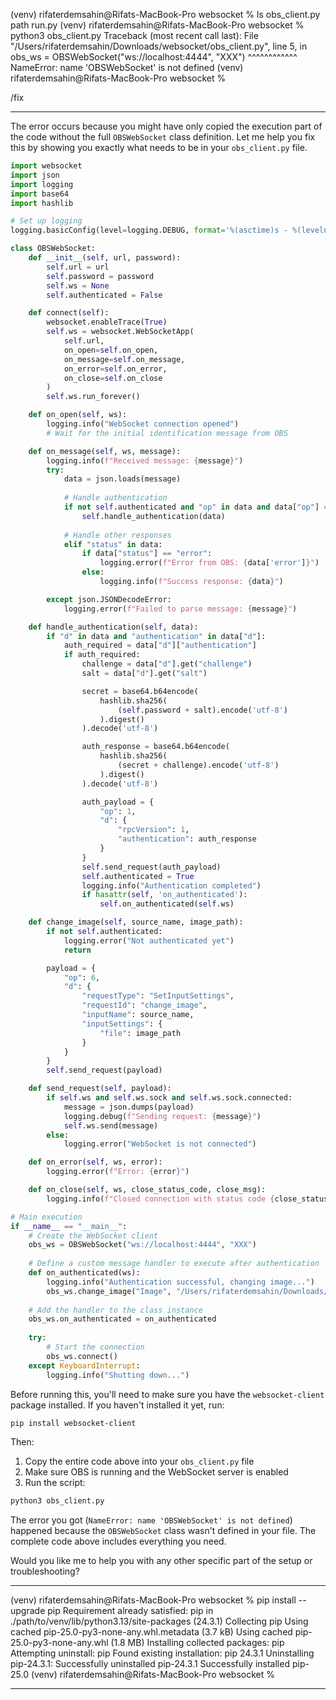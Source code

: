 (venv) rifaterdemsahin@Rifats-MacBook-Pro websocket % ls
obs_client.py	path		run.py
(venv) rifaterdemsahin@Rifats-MacBook-Pro websocket % python3 obs_client.py
Traceback (most recent call last):
  File "/Users/rifaterdemsahin/Downloads/websocket/obs_client.py", line 5, in <module>
    obs_ws = OBSWebSocket("ws://localhost:4444", "XXX")
             ^^^^^^^^^^^^
NameError: name 'OBSWebSocket' is not defined
(venv) rifaterdemsahin@Rifats-MacBook-Pro websocket % 

/fix

---

The error occurs because you might have only copied the execution part of the code without the full `OBSWebSocket` class definition. Let me help you fix this by showing you exactly what needs to be in your `obs_client.py` file.



```python
import websocket
import json
import logging
import base64
import hashlib

# Set up logging
logging.basicConfig(level=logging.DEBUG, format='%(asctime)s - %(levelname)s - %(message)s')

class OBSWebSocket:
    def __init__(self, url, password):
        self.url = url
        self.password = password
        self.ws = None
        self.authenticated = False

    def connect(self):
        websocket.enableTrace(True)
        self.ws = websocket.WebSocketApp(
            self.url,
            on_open=self.on_open,
            on_message=self.on_message,
            on_error=self.on_error,
            on_close=self.on_close
        )
        self.ws.run_forever()

    def on_open(self, ws):
        logging.info("WebSocket connection opened")
        # Wait for the initial identification message from OBS

    def on_message(self, ws, message):
        logging.info(f"Received message: {message}")
        try:
            data = json.loads(message)
            
            # Handle authentication
            if not self.authenticated and "op" in data and data["op"] == 0:
                self.handle_authentication(data)
            
            # Handle other responses
            elif "status" in data:
                if data["status"] == "error":
                    logging.error(f"Error from OBS: {data['error']}")
                else:
                    logging.info(f"Success response: {data}")

        except json.JSONDecodeError:
            logging.error(f"Failed to parse message: {message}")

    def handle_authentication(self, data):
        if "d" in data and "authentication" in data["d"]:
            auth_required = data["d"]["authentication"]
            if auth_required:
                challenge = data["d"].get("challenge")
                salt = data["d"].get("salt")

                secret = base64.b64encode(
                    hashlib.sha256(
                        (self.password + salt).encode('utf-8')
                    ).digest()
                ).decode('utf-8')

                auth_response = base64.b64encode(
                    hashlib.sha256(
                        (secret + challenge).encode('utf-8')
                    ).digest()
                ).decode('utf-8')

                auth_payload = {
                    "op": 1,
                    "d": {
                        "rpcVersion": 1,
                        "authentication": auth_response
                    }
                }
                self.send_request(auth_payload)
                self.authenticated = True
                logging.info("Authentication completed")
                if hasattr(self, 'on_authenticated'):
                    self.on_authenticated(self.ws)

    def change_image(self, source_name, image_path):
        if not self.authenticated:
            logging.error("Not authenticated yet")
            return

        payload = {
            "op": 6,
            "d": {
                "requestType": "SetInputSettings",
                "requestId": "change_image",
                "inputName": source_name,
                "inputSettings": {
                    "file": image_path
                }
            }
        }
        self.send_request(payload)

    def send_request(self, payload):
        if self.ws and self.ws.sock and self.ws.sock.connected:
            message = json.dumps(payload)
            logging.debug(f"Sending request: {message}")
            self.ws.send(message)
        else:
            logging.error("WebSocket is not connected")

    def on_error(self, ws, error):
        logging.error(f"Error: {error}")

    def on_close(self, ws, close_status_code, close_msg):
        logging.info(f"Closed connection with status code {close_status_code}: {close_msg}")

# Main execution
if __name__ == "__main__":
    # Create the WebSocket client
    obs_ws = OBSWebSocket("ws://localhost:4444", "XXX")
    
    # Define a custom message handler to execute after authentication
    def on_authenticated(ws):
        logging.info("Authentication successful, changing image...")
        obs_ws.change_image("Image", "/Users/rifaterdemsahin/Downloads/expense16_taxi.jpeg")
    
    # Add the handler to the class instance
    obs_ws.on_authenticated = on_authenticated
    
    try:
        # Start the connection
        obs_ws.connect()
    except KeyboardInterrupt:
        logging.info("Shutting down...")

```

Before running this, you'll need to make sure you have the `websocket-client` package installed. If you haven't installed it yet, run:

```bash
pip install websocket-client
```

Then:

1. Copy the entire code above into your `obs_client.py` file
2. Make sure OBS is running and the WebSocket server is enabled
3. Run the script:
```bash
python3 obs_client.py
```

The error you got (`NameError: name 'OBSWebSocket' is not defined`) happened because the `OBSWebSocket` class wasn't defined in your file. The complete code above includes everything you need.

Would you like me to help you with any other specific part of the setup or troubleshooting?

----

(venv) rifaterdemsahin@Rifats-MacBook-Pro websocket % pip install --upgrade pip
Requirement already satisfied: pip in ./path/to/venv/lib/python3.13/site-packages (24.3.1)
Collecting pip
  Using cached pip-25.0-py3-none-any.whl.metadata (3.7 kB)
Using cached pip-25.0-py3-none-any.whl (1.8 MB)
Installing collected packages: pip
  Attempting uninstall: pip
    Found existing installation: pip 24.3.1
    Uninstalling pip-24.3.1:
      Successfully uninstalled pip-24.3.1
Successfully installed pip-25.0
(venv) rifaterdemsahin@Rifats-MacBook-Pro websocket % 

---